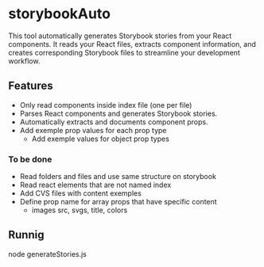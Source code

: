 # storybookAuto
This tool automatically generates Storybook stories from your React components. It reads your React files, extracts component information, and creates corresponding Storybook files to streamline your development workflow.

## Features
- Only read components inside index file (one per file)
- Parses React components and generates Storybook stories.
- Automatically extracts and documents component props.
- Add exemple prop values for each prop type
  - Add exemple values for object prop types

### To be done
- Read folders and files and use same structure on storybook
- Read react elements that are not named index
- Add CVS files with content exemples
- Define prop name for array props that have specific content
  - images src, svgs, title, colors

  
## Runnig
node generateStories.js
